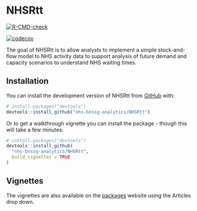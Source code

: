 
<!-- README.md is generated from README.Rmd. Please edit that file -->

# NHSRtt

<!-- badges: start -->

[![R-CMD-check](https://github.com/nhs-bnssg-analytics/NHSRtt/actions/workflows/R-CMD-check.yaml/badge.svg)](https://github.com/nhs-bnssg-analytics/NHSRtt/actions/workflows/R-CMD-check.yaml)

[![codecov](https://codecov.io/gh/nhs-bnssg-analytics/NHSRtt/graph/badge.svg?token=L2LCPH6JEJ)](https://codecov.io/gh/nhs-bnssg-analytics/NHSRtt)
<!-- badges: end -->

The goal of NHSRtt is to allow analysts to implement a simple
stock-and-flow model to NHS activity data to support analysis of future
demand and capacity scenarios to understand NHS waiting times.

## Installation

You can install the development version of NHSRtt from
[GitHub](https://github.com/) with:

``` r
# install.packages("devtools")
devtools::install_github("nhs-bnssg-analytics/NHSRtt")
```

Or to get a walkthrough vignette you can install the package - though
this will take a few minutes:

``` r
# install.packages("devtools")
devtools::install_github(
  "nhs-bnssg-analytics/NHSRtt",
  build_vignettes = TRUE
)
```

## Vignettes

The vignettes are also available on the
[packages](https://nhs-bnssg-analytics.github.io/NHSRtt/reference/index.html)
website using the Articles drop down.
